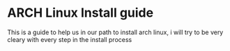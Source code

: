 # ARCH Linux Install guide

This is a guide to help us in our path to install arch linux, i will try to be very cleary with every step
in the install process
